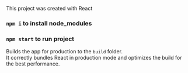 
This project was created with React

### `npm i` to install node_modules
###  `npm start` to run project

Builds the app for production to the `build` folder.<br />
It correctly bundles React in production mode and optimizes the build for the best performance.
